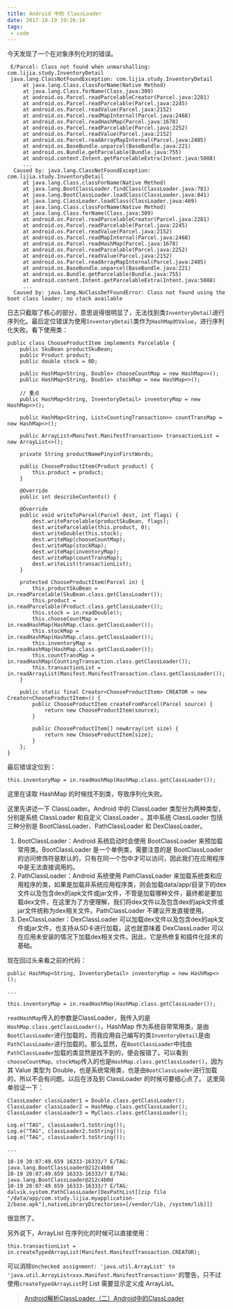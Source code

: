 ```yaml
---
title: Android 中的 ClassLoader
date: 2017-10-19 19:26:14
tags:
 - code
---
```

今天发现了一个在对象序列化时的错误。
```
 E/Parcel: Class not found when unmarshalling: com.lijia.study.InventoryDetail
 java.lang.ClassNotFoundException: com.lijia.study.InventoryDetail
     at java.lang.Class.classForName(Native Method)
     at java.lang.Class.forName(Class.java:309)
     at android.os.Parcel.readParcelableCreator(Parcel.java:2281)
     at android.os.Parcel.readParcelable(Parcel.java:2245)
     at android.os.Parcel.readValue(Parcel.java:2152)
     at android.os.Parcel.readMapInternal(Parcel.java:2468)
     at android.os.Parcel.readHashMap(Parcel.java:1678)
     at android.os.Parcel.readParcelable(Parcel.java:2252)
     at android.os.Parcel.readValue(Parcel.java:2152)
     at android.os.Parcel.readArrayMapInternal(Parcel.java:2485)
     at android.os.BaseBundle.unparcel(BaseBundle.java:221)
     at android.os.Bundle.getParcelable(Bundle.java:755)
     at android.content.Intent.getParcelableExtra(Intent.java:5088)
     ...
  Caused by: java.lang.ClassNotFoundException: com.lijia.study.InventoryDetail
     at java.lang.Class.classForName(Native Method)
     at java.lang.BootClassLoader.findClass(ClassLoader.java:781)
     at java.lang.BootClassLoader.loadClass(ClassLoader.java:841)
     at java.lang.ClassLoader.loadClass(ClassLoader.java:469)
     at java.lang.Class.classForName(Native Method) 
     at java.lang.Class.forName(Class.java:309) 
     at android.os.Parcel.readParcelableCreator(Parcel.java:2281) 
     at android.os.Parcel.readParcelable(Parcel.java:2245) 
     at android.os.Parcel.readValue(Parcel.java:2152) 
     at android.os.Parcel.readMapInternal(Parcel.java:2468) 
     at android.os.Parcel.readHashMap(Parcel.java:1678)
     at android.os.Parcel.readParcelable(Parcel.java:2252) 
     at android.os.Parcel.readValue(Parcel.java:2152) 
     at android.os.Parcel.readArrayMapInternal(Parcel.java:2485) 
     at android.os.BaseBundle.unparcel(BaseBundle.java:221) 
     at android.os.Bundle.getParcelable(Bundle.java:755) 
     at android.content.Intent.getParcelableExtra(Intent.java:5088) 
     ...
  Caused by: java.lang.NoClassDefFoundError: Class not found using the boot class loader; no stack available
```
<!-- more -->

日志只截取了核心的部分，意思说得很明显了，无法找到类``InventoryDetail``进行序列化。最后定位错误为使用``InventoryDetail``类作为``HashMap的Value``，进行序列化失败。看下使用类：
```
public class ChooseProductItem implements Parcelable {
    public SkuBean productSkuBean;
    public Product product;
    public double stock = 0D;

    public HashMap<String, Double> chooseCountMap = new HashMap<>();
    public HashMap<String, Double> stockMap = new HashMap<>();

    // 重点
    public HashMap<String, InventoryDetail> inventoryMap = new HashMap<>();

    public HashMap<String, List<CountingTransaction>> countTransMap = new HashMap<>();

    public ArrayList<Manifest.ManifestTransaction> transactionList = new ArrayList<>();

    private String productNamePinyinFirstWords;

    public ChooseProductItem(Product product) {
        this.product = product;
    }

    @Override
    public int describeContents() {

    @Override
    public void writeToParcel(Parcel dest, int flags) {
        dest.writeParcelable(productSkuBean, flags);
        dest.writeParcelable(this.product, 0);
        dest.writeDouble(this.stock);
        dest.writeMap(chooseCountMap);
        dest.writeMap(stockMap);
        dest.writeMap(inventoryMap);
        dest.writeMap(countTransMap);
        dest.writeList(transactionList);
    }

    protected ChooseProductItem(Parcel in) {
        this.productSkuBean = in.readParcelable(SkuBean.class.getClassLoader());
        this.product = in.readParcelable(Product.class.getClassLoader());
        this.stock = in.readDouble();
        this.chooseCountMap = in.readHashMap(HashMap.class.getClassLoader());
        this.stockMap = in.readHashMap(HashMap.class.getClassLoader());
        this.inventoryMap = in.readHashMap(HashMap.class.getClassLoader());
        this.countTransMap = in.readHashMap(CountingTransaction.class.getClassLoader());
        this.transactionList = in.readArrayList(Manifest.ManifestTransaction.class.getClassLoader());
    }

    public static final Creator<ChooseProductItem> CREATOR = new Creator<ChooseProductItem>() {
        public ChooseProductItem createFromParcel(Parcel source) {
            return new ChooseProductItem(source);
        }

        public ChooseProductItem[] newArray(int size) {
            return new ChooseProductItem[size];
        }
    };
}
```
最后错误定位到：
```
this.inventoryMap = in.readHashMap(HashMap.class.getClassLoader());
```
这里在读取 HashMap 的时候找不到类，导致序列化失败。

这里先讲述一下 ClassLoader。Android 中的 ClassLoader 类型分为两种类型，分别是系统 ClassLoader 和自定义 ClassLoader 。其中系统 ClassLoader 包括三种分别是 BootClassLoader、PathClassLoader 和 DexClassLoader。
1. BootClassLoader：Android 系统启动时会使用 BootClassLoader 来预加载常用类。BootClassLoader 是一个单例类，需要注意的是 BootClassLoader 的访问修饰符是默认的，只有在同一个包中才可以访问，因此我们在应用程序中是无法直接调用的。
2. PathClassLoader：Android 系统使用 PathClassLoader 来加载系统类和应用程序的类，如果是加载非系统应用程序类，则会加载data/app/目录下的dex文件以及包含dex的apk文件或jar文件，不管是加载哪种文件，最终都是要加载dex文件，在这里为了方便理解，我们将dex文件以及包含dex的apk文件或jar文件统称为dex相关文件。PathClassLoader 不建议开发直接使用。
3. DexClassLoader：DexClassLoader 可以加载dex文件以及包含dex的apk文件或jar文件，也支持从SD卡进行加载，这也就意味着 DexClassLoader 可以在应用未安装的情况下加载dex相关文件。因此，它是热修复和插件化技术的基础。

现在回过头来看之前的代码：
```
public HashMap<String, InventoryDetail> inventoryMap = new HashMap<>();

...

this.inventoryMap = in.readHashMap(HashMap.class.getClassLoader());
```
``readHashMap``传入的参数是ClassLoader，我传入的是``HashMap.class.getClassLoader()``，HashMap 作为系统自带常用类，是由``BootClassLoader``进行加载的，而我应用自己编写的类``InventoryDetail``是由``PathClassLoader``进行加载的。那么显然，在``BootClassLoader``中找由``PathClassLoader``加载的类显然是找不到的，便会报错了。可以看到``chooseCountMap、stockMap``传入的也是``HashMap.class.getClassLoader()``，因为其 Value 类型为 Double，也是系统常用类，也是由``BootClassLoader``进行加载的，所以不会有问题。以后在涉及到 ClassLoader 的时候可要细心点了。
这里简单验证一下：
```
ClassLoader classLoader1 = Double.class.getClassLoader();
ClassLoader classLoader2 = HashMap.class.getClassLoader();
ClassLoader classLoader3 = MyClass.class.getClassLoader();

Log.e("TAG", classLoader1.toString());
Log.e("TAG", classLoader2.toString());
Log.e("TAG", classLoader3.toString());

...

10-19 20:07:49.659 16333-16333/? E/TAG: java.lang.BootClassLoader@212c4b0d
10-19 20:07:49.659 16333-16333/? E/TAG: java.lang.BootClassLoader@212c4b0d
10-19 20:07:49.659 16333-16333/? E/TAG: dalvik.system.PathClassLoader[DexPathList[[zip file "/data/app/com.study.lijia.myapplication-2/base.apk"],nativeLibraryDirectories=[/vendor/lib, /system/lib]]]
```
很显然了。

另外说下，ArrayList 在序列化的时候可以直接使用：
```
this.transactionList = in.createTypedArrayList(Manifest.ManifestTransaction.CREATOR);
```
可以消除``Unchecked assignment: 'java.util.ArrayList' to 'java.util.ArrayList<xxx.Manifest.ManifestTransaction>'``的警告，只不过使用``createTypedArrayList``时 List 需要显示定义成 ArrayList。

> [Android解析ClassLoader（二）Android中的ClassLoader](https://juejin.im/post/59e73b3cf265da432e5b1b29)
